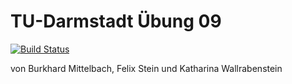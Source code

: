 # TU-Darmstadt Übung 09 

[![Build Status](https://travis-ci.com/Wasabi375/TUD-SEex09.svg?branch=master)](https://travis-ci.com/Wasabi375/TUD-SEex09)

von Burkhard Mittelbach, Felix Stein und Katharina Wallrabenstein